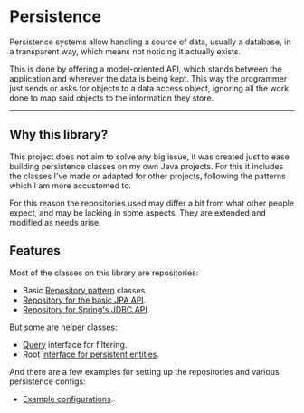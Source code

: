 # Persistence

Persistence systems allow handling a source of data, usually a database, in a transparent way, which means not noticing it actually exists.

This is done by offering a model-oriented API, which stands between the application and wherever the data is being kept. This way the programmer just sends or asks for objects to a data access object, ignoring all the work done to map said objects to the information they store.

---

## Why this library?

This project does not aim to solve any big issue, it was created just to ease building persistence classes on my own Java projects. For this it includes the classes I've made or adapted for other projects, following the patterns which I am more accustomed to.

For this reason the repositories used may differ a bit from what other people expect, and may be lacking in some aspects. They are extended and modified as needs arise.

## Features

Most of the classes on this library are repositories:

- Basic [Repository pattern][repository] classes.
- [Repository for the basic JPA API][repository_impl].
- [Repository for Spring's JDBC API][repository_impl].

But some are helper classes:

- [Query][query] interface for filtering.
- Root [interface for persistent entities][persistence_entity].

And there are a few examples for setting up the repositories and various persistence configs:

- [Example configurations][example_configs].

[example_configs]: ./configs.html
[persistence_entity]: ./persistence_entity.html
[repository]: ./repository.html
[repository_impl]: ./repository_impl.html
[query]: ./query.html
